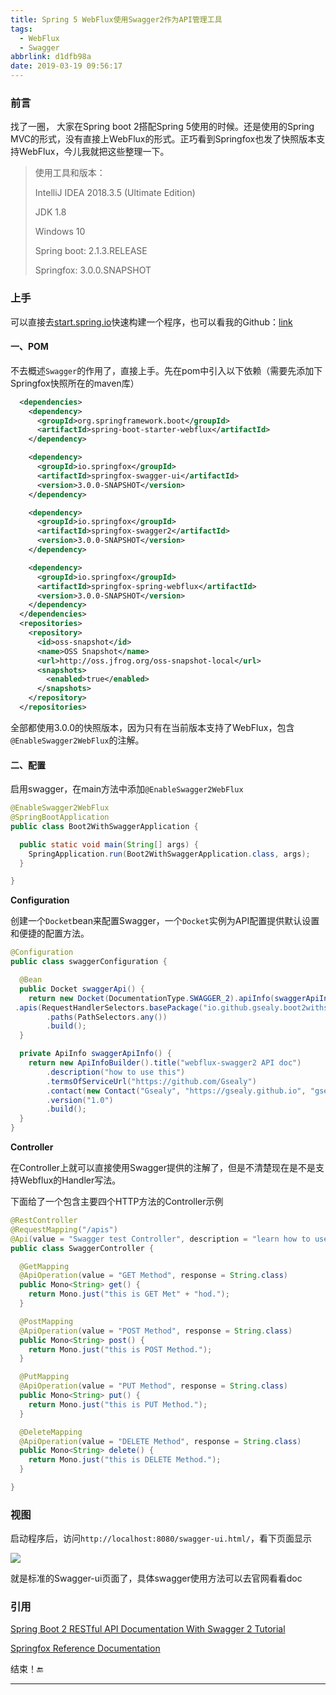 ```yaml
---
title: Spring 5 WebFlux使用Swagger2作为API管理工具
tags:
  - WebFlux
  - Swagger
abbrlink: d1dfb98a
date: 2019-03-19 09:56:17
---
```


### 前言

找了一圈， 大家在Spring boot 2搭配Spring 5使用的时候。还是使用的Spring MVC的形式，没有直接上WebFlux的形式。正巧看到Springfox也发了快照版本支持WebFlux，今儿我就把这些整理一下。

> 使用工具和版本：
>
> IntelliJ IDEA 2018.3.5 (Ultimate Edition)
>
> JDK 1.8
>
> Windows 10
>
> Spring boot: 2.1.3.RELEASE
>
> Springfox: 3.0.0.SNAPSHOT

### 上手

可以直接去[start.spring.io](https://start.spring.io)快速构建一个程序，也可以看我的Github：[link](https://github.com/Gsealy/some-webflux-extensions)

#### 一、POM

不去概述`Swagger`的作用了，直接上手。先在pom中引入以下依赖（需要先添加下Springfox快照所在的maven库）

```xml
  <dependencies>
    <dependency>
      <groupId>org.springframework.boot</groupId>
      <artifactId>spring-boot-starter-webflux</artifactId>
    </dependency>

    <dependency>
      <groupId>io.springfox</groupId>
      <artifactId>springfox-swagger-ui</artifactId>
      <version>3.0.0-SNAPSHOT</version>
    </dependency>

    <dependency>
      <groupId>io.springfox</groupId>
      <artifactId>springfox-swagger2</artifactId>
      <version>3.0.0-SNAPSHOT</version>
    </dependency>

    <dependency>
      <groupId>io.springfox</groupId>
      <artifactId>springfox-spring-webflux</artifactId>
      <version>3.0.0-SNAPSHOT</version>
    </dependency>
  </dependencies>
  <repositories>
    <repository>
      <id>oss-snapshot</id>
      <name>OSS Snapshot</name>
      <url>http://oss.jfrog.org/oss-snapshot-local</url>
      <snapshots>
        <enabled>true</enabled>
      </snapshots>
    </repository>
  </repositories>
```

全部都使用3.0.0的快照版本，因为只有在当前版本支持了WebFlux，包含`@EnableSwagger2WebFlux`的注解。

#### 二、配置

启用swagger，在main方法中添加`@EnableSwagger2WebFlux`

```java
@EnableSwagger2WebFlux
@SpringBootApplication
public class Boot2WithSwaggerApplication {

  public static void main(String[] args) {
    SpringApplication.run(Boot2WithSwaggerApplication.class, args);
  }

}
```

**Configuration**

创建一个`Docket`bean来配置Swagger，一个`Docket`实例为API配置提供默认设置和便捷的配置方法。

```java
@Configuration
public class swaggerConfiguration {

  @Bean
  public Docket swaggerApi() {
    return new Docket(DocumentationType.SWAGGER_2).apiInfo(swaggerApiInfo()).select() 
 .apis(RequestHandlerSelectors.basePackage("io.github.gsealy.boot2withswagger.controller")) 
        .paths(PathSelectors.any())
        .build();
  }

  private ApiInfo swaggerApiInfo() {
    return new ApiInfoBuilder().title("webflux-swagger2 API doc")
        .description("how to use this")
        .termsOfServiceUrl("https://github.com/Gsealy")
        .contact(new Contact("Gsealy", "https://gsealy.github.io", "gsealy@gmail.com")) 
        .version("1.0")
        .build();
  }
}
```

**Controller**

在Controller上就可以直接使用Swagger提供的注解了，但是不清楚现在是不是支持Webflux的Handler写法。

下面给了一个包含主要四个HTTP方法的Controller示例

```java
@RestController
@RequestMapping("/apis")
@Api(value = "Swagger test Controller", description = "learn how to use swagger")
public class SwaggerController {

  @GetMapping
  @ApiOperation(value = "GET Method", response = String.class)
  public Mono<String> get() {
    return Mono.just("this is GET Met" + "hod.");
  }

  @PostMapping
  @ApiOperation(value = "POST Method", response = String.class)
  public Mono<String> post() {
    return Mono.just("this is POST Method.");
  }

  @PutMapping
  @ApiOperation(value = "PUT Method", response = String.class)
  public Mono<String> put() {
    return Mono.just("this is PUT Method.");
  }

  @DeleteMapping
  @ApiOperation(value = "DELETE Method", response = String.class)
  public Mono<String> delete() {
    return Mono.just("this is DELETE Method.");
  }

}
```

### 视图

启动程序后，访问`http://localhost:8080/swagger-ui.html/`，看下页面显示

![](https://gsealy-1257917518.cos.ap-beijing.myqcloud.com/gsealy.github.io/spring/swagger-ui.png)

就是标准的Swagger-ui页面了，具体swagger使用方法可以去官网看看doc

### 引用

[Spring Boot 2 RESTful API Documentation With Swagger 2 Tutorial](https://dzone.com/articles/spring-boot-2-restful-api-documentation-with-swagg)

[Springfox Reference Documentation](http://springfox.github.io/springfox/docs/snapshot/)

结束！🔚

------

